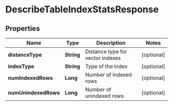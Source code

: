 

# DescribeTableIndexStatsResponse


## Properties

| Name | Type | Description | Notes |
|------------ | ------------- | ------------- | -------------|
|**distanceType** | **String** | Distance type for vector indexes |  [optional] |
|**indexType** | **String** | Type of the index |  [optional] |
|**numIndexedRows** | **Long** | Number of indexed rows |  [optional] |
|**numUnindexedRows** | **Long** | Number of unindexed rows |  [optional] |




